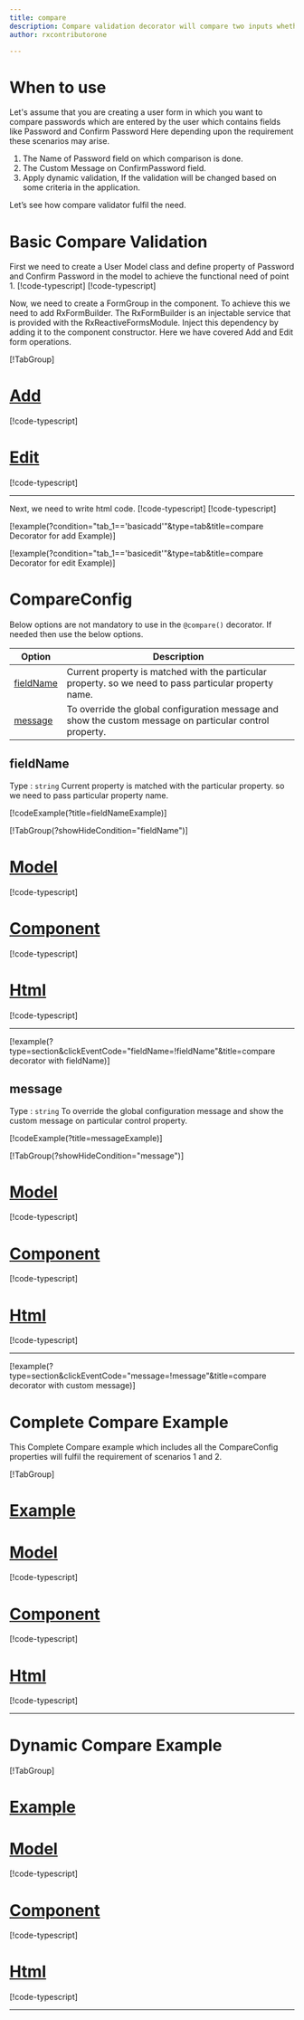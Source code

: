 ```yaml
---
title: compare 
description: Compare validation decorator will compare two inputs whether they are same or not.
author: rxcontributorone

---
```

# When to use
Let's assume that you are creating a user form in which you want to compare passwords which are entered by the user which contains fields like Password and Confirm Password Here depending upon the requirement these scenarios may arise.
1.	The Name of Password field on which comparison is done.
2.  The Custom Message on ConfirmPassword field.  
3.	Apply dynamic validation, If the validation will be changed based on some criteria in the application.

Let’s see how compare validator fulfil the need.

# Basic Compare Validation
First we need to create a User Model class and define property of Password and Confirm Password in the model to achieve the functional need of point 1.
[!code-typescript[](\assets\examples\reactive-form-validators\decorators\compare\add\user.model.ts?condition="tab_1=='basicadd'"&type=section)]
[!code-typescript[](\assets\examples\reactive-form-validators\decorators\compare\edit\user.model.ts?condition="tab_1=='basicedit'"&type=section)]

Now, we need to create a FormGroup in the component. To achieve this we need to add RxFormBuilder. The RxFormBuilder is an injectable service that is provided with the RxReactiveFormsModule. Inject this dependency by adding it to the component constructor.
Here we have covered Add and Edit form operations. 

[!TabGroup]
# [Add](#tab\basicadd)
[!code-typescript[](\assets\examples\reactive-form-validators\decorators\compare\add\compare-add.component.ts?type=section)]
# [Edit](#tab\basicedit)
[!code-typescript[](\assets\examples\reactive-form-validators\decorators\compare\edit\compare-edit.component.ts?type=section)]
***

Next, we need to write html code.
[!code-typescript[](\assets\examples\reactive-form-validators\decorators\compare\add\compare-add.component.html?condition="tab_1=='basicadd'"&type=section)]
[!code-typescript[](\assets\examples\reactive-form-validators\decorators\compare\edit\compare-edit.component.html?condition="tab_1=='basicedit'"&type=section)]

[!example(?condition="tab_1=='basicadd'"&type=tab&title=compare Decorator for add Example)]
<app-compare-add></app-compare-add>

[!example(?condition="tab_1=='basicedit'"&type=tab&title=compare Decorator for edit Example)]
<app-compare-edit></app-compare-edit>

# CompareConfig
Below options are not mandatory to use in the `@compare()` decorator. If needed then use the below options.

|Option | Description |
|--- | ---- |
|[fieldName](#fieldName) | Current property is matched with the particular property. so we need to pass particular property name. |
|[message](#message) | To override the global configuration message and show the custom message on particular control property. |

 
## fieldName 
Type :  `string` 
Current property is matched with the particular property. so we need to pass particular property name.

[!codeExample(?title=fieldNameExample)]

[!TabGroup(?showHideCondition="fieldName")]
# [Model](#tab\fieldNamemodel)
[!code-typescript[](\assets\examples\reactive-form-validators\decorators\compare\fieldName\user.model.ts)]
# [Component](#tab\fieldNameComponent)
[!code-typescript[](\assets\examples\reactive-form-validators\decorators\compare\fieldName\compare-field-name.component.ts)]
# [Html](#tab\fieldNameHtml)
[!code-typescript[](\assets\examples\reactive-form-validators\decorators\compare\fieldName\compare-field-name.component.html)]
***

[!example(?type=section&clickEventCode="fieldName=!fieldName"&title=compare decorator with fieldName)]
<app-compare-fieldName></app-compare-fieldName>

## message
Type :  `string` 
To override the global configuration message and show the custom message on particular control property.

[!codeExample(?title=messageExample)]

[!TabGroup(?showHideCondition="message")]
# [Model](#tab\messageModel)
[!code-typescript[](\assets\examples\reactive-form-validators\decorators\compare\message\user.model.ts)]
# [Component](#tab\messageComponent)
[!code-typescript[](\assets\examples\reactive-form-validators\decorators\compare\message\compare-message.component.ts)]
# [Html](#tab\messageHtml)
[!code-typescript[](\assets\examples\reactive-form-validators\decorators\compare\message\compare-message.component.html)]
***

[!example(?type=section&clickEventCode="message=!message"&title=compare decorator with custom message)]
<app-compare-message></app-compare-message>

# Complete Compare Example

This Complete Compare example which includes all the CompareConfig properties will fulfil the requirement of scenarios 1 and 2.

[!TabGroup]
# [Example](#tab\completeexample)
<app-compare-complete></app-compare-complete>
# [Model](#tab\completemodel)
[!code-typescript[](\assets\examples\reactive-form-validators\decorators\compare\complete\user.model.ts)]
# [Component](#tab\completecomponent)
[!code-typescript[](\assets\examples\reactive-form-validators\decorators\compare\complete\compare-complete.component.ts)]
# [Html](#tab\completehtml)
[!code-typescript[](\assets\examples\reactive-form-validators\decorators\compare\complete\compare-complete.component.html)]
***

# Dynamic Compare Example
[!TabGroup]
# [Example](#tab\dynamicexample)
<app-compare-dynamic></app-compare-dynamic>
# [Model](#tab\dynamicmodel)
[!code-typescript[](\assets\examples\reactive-form-validators\decorators\compare\dynamic\user.model.ts)]
# [Component](#tab\dynamiccomponent)
[!code-typescript[](\assets\examples\reactive-form-validators\decorators\compare\dynamic\compare-dynamic.component.ts)]
# [Html](#tab\dynamichtml)
[!code-typescript[](\assets\examples\reactive-form-validators\decorators\compare\dynamic\compare-dynamic.component.html)]
***